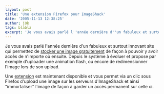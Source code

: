 ```yaml
---
layout: post
title: 'Une extension Firefox pour ImageShack'
date: '2005-11-13 12:38:25'
author: j0k
tags: blabla
excerpt: 'Je vous avais parlé l''année dernière d''un fabuleux et surtout innovant site qui permettez de [stocker une image gratuitement](http://www.j0k3r.net/chtit-truc-stocker-vos-images-gratuitement-16.html) de façon à pouvoir y avoir accès de n''importe où ensuite.   Depuis le système à évoluer et propose par exemple d''uploader une animation flash, ou encore de      ...'
---
```


Je vous avais parlé l'année dernière d'un fabuleux et surtout innovant site qui permettez de [stocker une image gratuitement](http://www.j0k3r.net/chtit-truc-stocker-vos-images-gratuitement-16.html) de façon à pouvoir y avoir accès de n'importe où ensuite.   Depuis le système à évoluer et propose par exemple d'uploader une animation flash, ou encore de redimensionner l'image lors de son upload.

Une [extension](http://reg.imageshack.us/content.php?page=extension) est maintenant disponible et vous permet via un clic sous Firefox d'upload une image sur les serveurs d'ImageShack et ainsi "immortaliser" l'image de façon à garder un accès permanent sur celle ci.
